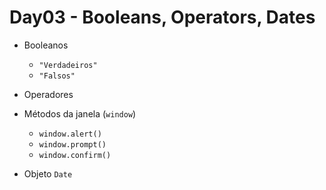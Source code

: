 # Day03 - Booleans, Operators, Dates

* Booleanos
    * `"Verdadeiros"`
    * `"Falsos"`

* Operadores

* Métodos da janela (`window`)
    * `window.alert()`
    * `window.prompt()`
    * `window.confirm()`

* Objeto `Date`

